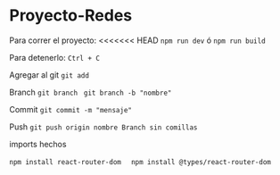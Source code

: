 # Proyecto-Redes

Para correr el proyecto:
<<<<<<< HEAD
```npm run dev``` ó ```npm run build```

Para detenerlo:
```Ctrl + C```

Agregar al git
```git add```

Branch
```git branch ```
```git branch -b "nombre"```

Commit 
```git commit -m "mensaje"```

Push
```git push origin nombre Branch sin comillas```


imports hechos

```npm install react-router-dom  ```
```npm install @types/react-router-dom```
``` ```
``` ```
``` ```
``` ```
``` ```
``` ```
``` ```
``` ```
``` ```
``` ```
``` ```
``` ```
``` ```
``` ```
``` ```
``` ```